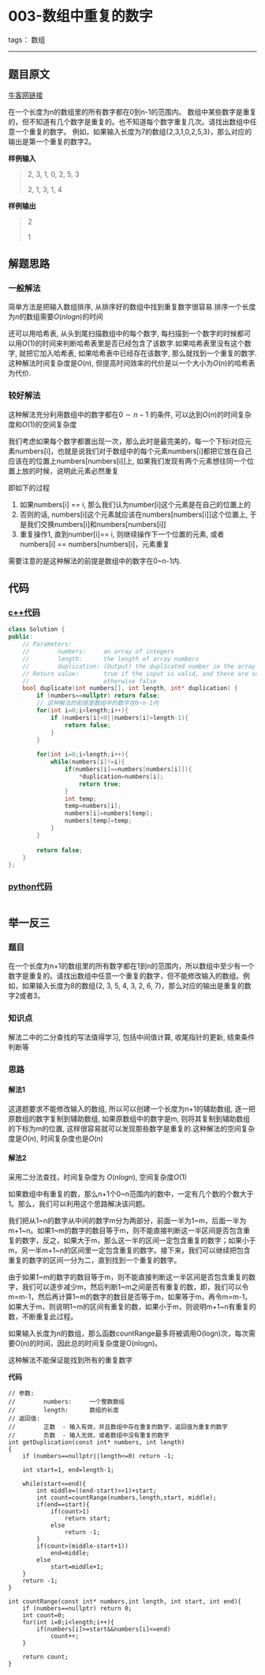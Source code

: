# 003-数组中重复的数字

tags： 数组

---

## 题目原文

[牛客网链接](https://www.nowcoder.com/practice/623a5ac0ea5b4e5f95552655361ae0a8?tpId=13&tqId=11203&rp=2&ru=%2Fta%2Fcoding-interviews&qru=%2Fta%2Fcoding-interviews%2Fquestion-ranking&tPage=3)

在一个长度为n的数组里的所有数字都在0到n-1的范围内。 数组中某些数字是重复的，但不知道有几个数字是重复的。也不知道每个数字重复几次。请找出数组中任意一个重复的数字。 例如，如果输入长度为7的数组{2,3,1,0,2,5,3}，那么对应的输出是第一个重复的数字2。

**样例输入**

> 2, 3, 1, 0, 2, 5, 3
>
> 2, 1, 3, 1, 4

**样例输出**

> 2
>
> 1

## 解题思路

### 一般解法

简单方法是把输入数组排序, 从排序好的数组中找到重复数字很容易.排序一个长度为$n$的数组需要$O(nlogn)$的时间

还可以用哈希表, 从头到尾扫描数组中的每个数字, 每扫描到一个数字的时候都可以用$O(1)$的时间来判断哈希表里是否已经包含了该数字.如果哈希表里没有这个数字, 就把它加入哈希表, 如果哈希表中已经存在该数字, 那么就找到一个重复的数字. 这种解法时间复杂度是$O(n)$, 但提高时间效率的代价是以一个大小为$O(n)$的哈希表为代价.

### 较好解法

这种解法充分利用数组中的数字都在$0 \sim n-1$ 的条件, 可以达到$O(n)$的时间复杂度和$O(1)$的空间复杂度

我们考虑如果每个数字都置出现一次，那么此时是最完美的，每一个下标i对应元素numbers[i]，也就是说我们对于数组中的每个元素numbers[i]都把它放在自己应该在的位置上numbers[numbers[i]]上, 如果我们发现有两个元素想往同一个位置上放的时候，说明此元素必然重复

即如下的过程

1. 如果numbers[i] == i, 那么我们认为number[i]这个元素是在自己的位置上的
2. 否则的话, numbers[i]这个元素就应该在numbers[numbers[i]]这个位置上, 于是我们交换numbers[i]和numbers[numbers[i]]
3. 重复操作1, 直到number[i]== i, 则继续操作下一个位置的元素, 或者numbers[i] == numbers[numbers[i]，元素重复

需要注意的是这种解法的前提是数组中的数字在0~n-1内.

## 代码

### [c++代码](./src/cpp/003-数组中重复的数字.cpp)

```c++
class Solution {
public:
    // Parameters:
    //        numbers:     an array of integers
    //        length:      the length of array numbers
    //        duplication: (Output) the duplicated number in the array number
    // Return value:       true if the input is valid, and there are some duplications in the array number
    //                     otherwise false
    bool duplicate(int numbers[], int length, int* duplication) {
        if (numbers==nullptr) return false;
        // 这种解法的前提是数组中的数字在0~n-1内 
        for(int i=0;i<length;i++){
            if (numbers[i]<0||numbers[i]>length-1){
                return false;
            }
        }
        
        for(int i=0;i<length;i++){
            while(numbers[i]!=i){
                if(numbers[i]==numbers[numbers[i]]){
                    *duplication=numbers[i];
                    return true;
                }
                int temp;
                temp=numbers[i];
                numbers[i]=numbers[temp];
                numbers[temp]=temp;
            }
        }
        
        return false;
    }
};
```

### [python代码](./src/python/003-数组中重复的数字.py)

```python

```

## 举一反三

### 题目

在一个长度为n+1的数组里的所有数字都在1到n的范围内，所以数组中至少有一个数字是重复的。请找出数组中任意一个重复的数字，但不能修改输入的数组。例如，如果输入长度为8的数组{2, 3, 5, 4, 3, 2, 6, 7}，那么对应的输出是重复的数字2或者3。

### 知识点

解法二中的二分查找的写法值得学习, 包括中间值计算, 收尾指针的更新, 结束条件判断等

### 思路

#### 解法1

这道题要求不能修改输入的数组, 所以可以创建一个长度为n+1的辅助数组, 逐一把原数组的数字复制到辅助数组, 如果原数组中的数字是m, 则将其复制到辅助数组的下标为m的位置, 这样很容易就可以发现那些数字是重复的.这种解法的空间复杂度是$O(n)$, 时间复杂度也是$O(n)$

#### 解法2

采用二分法查找，时间复杂度为 $O(nlogn)$, 空间复杂度$O(1)$

如果数组中有重复的数，那么n+1个0~n范围内的数中，一定有几个数的个数大于1。那么，我们可以利用这个思路解决该问题。

我们把从1~n的数字从中间的数字m分为两部分，前面一半为1~m，后面一半为m+1~n。如果1~m的数字的数目等于m，则不能直接判断这一半区间是否包含重复的数字，反之，如果大于m，那么这一半的区间一定包含重复的数字；如果小于m，另一半m+1~n的区间里一定包含重复的数字。接下来，我们可以继续把包含重复的数字的区间一分为二，直到找到一个重复的数字。

由于如果1~m的数字的数目等于m，则不能直接判断这一半区间是否包含重复的数字，我们可以逐步减少m，然后判断1~m之间是否有重复的数，即，我们可以令m=m-1，然后再计算1~m的数字的数目是否等于m，如果等于m，再令m=m-1，如果大于m，则说明1~m的区间有重复的数，如果小于m，则说明m+1~n有重复的数，不断重复此过程。

如果输入长度为n的数组，那么函数countRange最多将被调用O(logn)次，每次需要O(n)的时间，因此总的时间复杂度是O(nlogn)。

这种解法不能保证能找到所有的重复数字


**代码**

```
// 参数:
//        numbers:     一个整数数组
//        length:      数组的长度
// 返回值:             
//        正数  - 输入有效，并且数组中存在重复的数字，返回值为重复的数字
//        负数  - 输入无效，或者数组中没有重复的数字
int getDuplication(const int* numbers, int length)
{
    if (numbers==nullptr||length<=0) return -1;

    int start=1, end=length-1;

    while(start<=end){
        int middle=((end-start)>>1)+start;
        int count=countRange(numbers,length,start, middle);
        if(end==start){
            if(count>1)
                return start;
            else
                return -1;
        }
        if(count>(middle-start+1))
            end=middle;
        else
            start=middle+1;
    }
    return -1;
}

int countRange(const int* numbers,int length, int start, int end){
    if (numbers==nullptr) return 0;
    int count=0;
    for(int i=0;i<length;i++){
        if(numbers[i]>=start&&numbers[i]<=end)
            count++;
    }

    return count;
}
```



